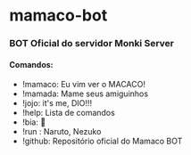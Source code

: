 # mamaco-bot

### BOT Oficial do servidor Monki Server

#### Comandos:

- !mamaco: 
Eu vim ver o MACACO!
- !mamada: 
Mame seus amiguinhos
- !jojo: 
it's me, DIO!!!
- !help: 
Lista de comandos
- !bia: 
:snake:
- !run <personagem>: Naruto, Nezuko
- !github: 
Repositório oficial do Mamaco BOT
